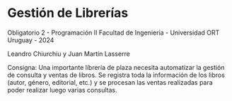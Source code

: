 # Gestión de Librerías
Obligatorio 2 - Programación II
Facultad de Ingeniería - Universidad ORT Uruguay - 2024

Leandro Chiurchiu y Juan Martín Lasserre

Consigna: Una importante librería de plaza necesita automatizar la gestión de consulta y ventas de libros. Se registra toda la información de los libros (autor, género, editorial, etc.) y se procesan las ventas realizadas para poder realizar luego varias consultas.
